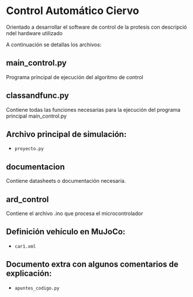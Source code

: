 # Control Automático Ciervo
Orientado a desarrollar el software de control de la protesis con descripció ndel hardware utilizado

A continuación se detallas los archivos:
## main_control.py
Programa principal de ejecución del algoritmo de control

## classandfunc.py
Contiene todas las funciones necesarias para la ejecución del programa principal main_control.py

## Archivo principal de simulación:
- `proyecto.py`

## documentacion
Contiene datasheets o documentación necesaria.

## ard_control
Contiene el archivo .ino que procesa el microcontrolador

## Definición vehículo en MuJoCo:
- `car1.xml`

## Documento extra con algunos comentarios de explicación:
- `apuntes_codigo.py`